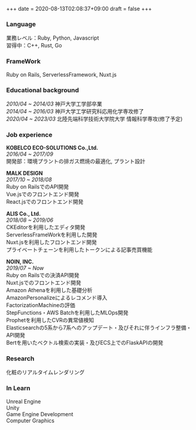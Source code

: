 +++
date = 2020-08-13T02:08:37+09:00
draft = false
+++

### Language
業務レベル：Ruby, Python, Javascript  
習得中：C++, Rust, Go

### FrameWork
Ruby on Rails, ServerlessFramework, Nuxt.js


### Educational background
*2010/04 ~ 2014/03* 神戸大学工学部卒業  
*2014/04 ~ 2016/03* 神戸大学工学研究科応用化学専攻修了  
*2020/04 ~ 2023/03* 北陸先端科学技術大学院大学 情報科学専攻(修了予定)

### Job experience
**KOBELCO ECO-SOLUTIONS Co.,Ltd.**  
*2016/04 ~ 2017/09*  
開発部：環境プラントの排ガス燃焼の最適化, プラント設計

**MALK DESIGN**  
*2017/10 ~ 2018/08*  
Ruby on RailsでのAPI開発  
Vue.jsでのフロントエンド開発  
React.jsでのフロントエンド開発

**ALIS Co., Ltd.**  
*2018/08 ~ 2019/06*    
CKEditorを利用したエディタ開発  
ServerlessFrameWorkを利用した開発  
Nuxt.jsを利用したフロントエンド開発  
プライベートチェーンを利用したトークンによる記事売買機能

**NOIN, INC.**  
*2019/07 ~ Now*   
Ruby on Railsでの決済API開発  
Nuxt.jsでのフロントエンド開発  
Amazon Athenaを利用した基礎分析  
AmazonPersonalizeによるレコメンド導入  
FactorizationMachineの評価  
StepFunctions・AWS Batchを利用したMLOps開発  
Prophetを利用したCVRの異常値検知  
Elasticsearchの5系から7系へのアップデート・及びそれに伴うインフラ整備・API開発  
Bertを用いたベクトル検索の実装・及びECS上でのFlaskAPIの開発

### Research
化粧のリアルタイムレンダリング

### In Learn
Unreal Engine  
Unity  
Game Engine Development  
Computer Graphics